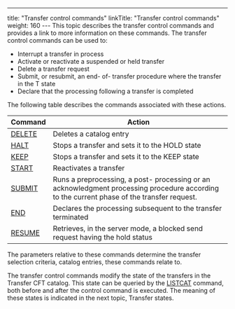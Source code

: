 ---
title: "Transfer control commands"
linkTitle: "Transfer control commands"
weight: 160
--- This topic describes the transfer control commands and provides a link
to more information on these commands. The transfer control commands can
be used to:

- Interrupt a transfer
    in process
- Activate or reactivate
    a suspended or held transfer
- Delete a transfer
    request
- Submit, or resubmit,
    an end- of- transfer procedure where the transfer in the T state
- Declare that the
    processing following a transfer is completed

The following table describes the commands associated with these actions.

| Command  | Action  |
| --- | --- |
| [DELETE](../../../admin_intro/admin_commands_intro/delete_command) | Deletes a catalog entry  |
| [HALT](../../../c_intro_userinterfaces/about_cftutil/managing_transfer_states/halt_command) | Stops a transfer and sets it to the HOLD state  |
| [KEEP](../../../c_intro_userinterfaces/about_cftutil/managing_transfer_states/keep_command) | Stops a transfer and sets it to the KEEP state  |
| [START](../../../c_intro_userinterfaces/about_cftutil/managing_transfer_states/start_command) | Reactivates a transfer  |
| [SUBMIT](../../../c_intro_userinterfaces/about_cftutil/managing_transfer_states/submit_command) | Runs a preprocessing, a post- processing or an acknowledgment processing procedure according to the current phase of the transfer request.  |
| [END](../../../c_intro_userinterfaces/about_cftutil/managing_transfer_states/end_command) | Declares the processing subsequent to the transfer terminated  |
| [RESUME](../../../c_intro_userinterfaces/about_cftutil/managing_transfer_states/resume_command) | Retrieves, in the server mode, a blocked send request having the hold status |

The parameters relative to these commands determine the transfer selection
criteria, catalog entries, these commands relate to.

The transfer control commands modify the state of the transfers in the
Transfer CFT catalog. This state can be queried by the [LISTCAT](../../../c_intro_userinterfaces/about_cftutil/monitoring_cftutil_intro/listcat_command) command,
both before and after the control command is executed. The meaning of
these states is indicated in the next topic, Transfer
states.
